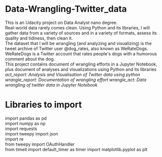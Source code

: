 # Data-Wrangling-Twitter_data
This is an Udacity project on Data Analyst nano degree.  
Real-world data rarely comes clean. Using Python and its libraries, I will gather data from a variety of sources and in a variety of formats, assess its quality and tidiness, then clean it.   
The dataset that I will be wrangling (and analyzing and visualizing) is the tweet archive of Twitter user @dog_rates, also known as WeRateDogs. WeRateDogs is a Twitter account that rates people's dogs with a humorous comment about the dog.  
This project contains document of wrangling efforts in a Jupyter Notebook, plus document of analyses and visualizations using Python and its libraries  
*act_report: Analysis and Visualisation of Twitter data using python*  
*wrangle_report: Documentation of wrangling effort*
*wrangle_act: Data wrangling of twitter data in Jupyter Notebook*
# Libraries to import  
import pandas as pd  
import numpy as np  
import requests  
import tweepy 
import json    
import re   
from tweepy import OAuthHandler  
from timeit import default_timer as timer
import matplotlib.pyplot as plt    
